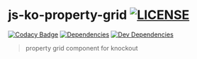 
js-ko-property-grid [![LICENSE](https://img.shields.io/github/license/tsu-complete/js-ko-property-grid.svg)](https://github.com/tsu-complete/js-ko-property-grid/blob/master/LICENSE)
===

[![Codacy Badge](https://www.codacy.com/project/badge/f49e1fa8592646609cd43cf533dd4d76)](https://www.codacy.com/app/tsu-complete/js-ko-property-grid)
[![Dependencies](https://david-dm.org/tsu-complete/js-ko-property-grid.svg)](https://david-dm.org/tsu-complete/js-ko-property-grid)
[![Dev Dependencies](https://david-dm.org/tsu-complete/js-ko-property-grid/dev-status.svg)](https://david-dm.org/tsu-complete/js-ko-property-grid#info=devDependencies)

> property grid component for knockout

